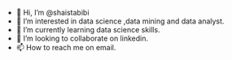 - 👋 Hi, I’m @shaistabibi
- 👀 I’m interested in data science ,data mining and data analyst.
- 🌱 I’m currently learning data science skills.
- 💞️ I’m looking to collaborate on linkedin.
- 📫 How to reach me on email.
